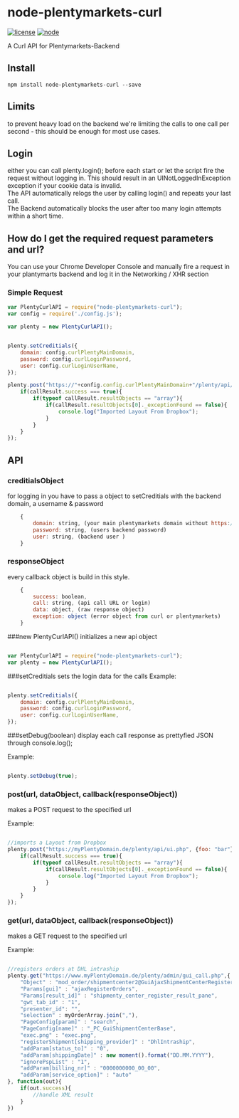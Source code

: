 # node-plentymarkets-curl
[![license][license-image]][license-url]
[![node][node-image]][node-url]

[node-image]:https://img.shields.io/badge/node.js-%3E=_0.10-green.svg?style=flat-square
[node-url]:https://nodejs.org/download/

[license-image]:https://img.shields.io/github/license/JCMais/node-libcurl.svg?style=flat-square
[license-url]:https://raw.githubusercontent.com/JCMais/node-libcurl/develop/LICENSE-MIT
A Curl API for Plentymarkets-Backend

## Install
```npm install node-plentymarkets-curl --save```

## Limits
to prevent heavy load on the backend we're limiting the calls to one call per second - this should be enough for most use cases.

## Login
either you can call plenty.login(); before each start or let the script fire the request without logging in. This should result in an UINotLoggedInException exception if your cookie data is invalid.  
The API automatically relogs the user by calling login() and repeats your last call.  
The Backend automatically blocks the user after too many login attempts within a short time.

## How do I get the required request parameters and url?
You can use your Chrome Developer Console and manually fire a request in your plantymarts backend and log it in the Networking / XHR section

### Simple Request
```javascript
var PlentyCurlAPI = require("node-plentymarkets-curl");
var config = require('./config.js');

var plenty = new PlentyCurlAPI();


plenty.setCreditials({
	domain: config.curlPlentyMainDomain,
	password: config.curlLoginPassword,
	user: config.curlLoginUserName,
});

plenty.post("https://"+config.config.curlPlentyMainDomain+"/plenty/api/ui.php", {foo: "bar"}, function(callResult){
	if(callResult.success === true){
		if(typeof callResult.resultObjects == "array"){
			if(callResult.resultObjects[0]._exceptionFound == false){
				console.log("Imported Layout From Dropbox");
			}
		}
	}
});

```
## API

### creditialsObject
for logging in you have to pass a object to setCreditials with the backend domain, a username & password
```javascript
	{
		domain: string, (your main plentymarkets domain without https://)
		password: string, (users backend password)
		user: string, (backend user )
	}
```

### responseObject
every callback object is build in this style.

```javascript
	{
		success: boolean,
		call: string, (api call URL or login)
		data: object, (raw response object)
		exception: object (error object from curl or plentymarkets)
	}
```
###new PlentyCurlAPI()
initializes a new api object
```javascript

var PlentyCurlAPI = require("node-plentymarkets-curl");
var plenty = new PlentyCurlAPI();

```

###setCreditials
sets the login data for the calls
Example:

```javascript

plenty.setCreditials({
	domain: config.curlPlentyMainDomain,
	password: config.curlLoginPassword,
	user: config.curlLoginUserName,
});
```

###setDebug(boolean)
display each call response as prettyfied JSON through console.log();

Example:

```javascript

plenty.setDebug(true);
```

### post(url, dataObject, callback(responseObject))

makes a POST request to the specified url

Example:

```javascript

//imports a Layout from Dropbox
plenty.post("https://myPlentyDomain.de/plenty/api/ui.php", {foo: "bar"}, function(callResult){
	if(callResult.success === true){
		if(typeof callResult.resultObjects == "array"){
			if(callResult.resultObjects[0]._exceptionFound == false){
				console.log("Imported Layout From Dropbox");
			}
		}
	}
});
```

### get(url, dataObject, callback(responseObject))

makes a GET request to the specified url

Example:

```javascript

//registers orders at DHL intraship
plenty.get("https://www.myPlentyDomain.de/plenty/admin/gui_call.php",{
	"Object" : "mod_order/shipmentcenter2@GuiAjaxShipmentCenterRegister",
	"Params[gui]" : "ajaxRegisterOrders",
	"Params[result_id]" : "shipmenty_center_register_result_pane",
	"gwt_tab_id" : "1",
	"presenter_id": "",
	"selection" : myOrderArray.join(","),
	"PageConfig[param]" : "search",
	"PageConfig[name]" : "_PC_GuiShipmentCenterBase",
	"exec.png" : "exec.png",
	"registerShipment[shipping_provider]" : "DhlIntraship",
	"addParam[status_to]" : "0",
	"addParam[shippingDate]" : new moment().format("DD.MM.YYYY"),
	"ignorePspList" : "1",
	"addParam[billing_nr]" : "0000000000_00_00",
	"addParam[service_option]" : "auto"
}, function(out){
	if(out.success){
		//handle XML result
	}
})
```